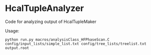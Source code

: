 # HcalTupleAnalyzer
Code for analyzing output of HcalTupleMaker

Usage:
```
python run.py macros/analysisClass_HFPhaseScan.C config/input_lists/simple_list.txt config/tree_lists/treelist.txt output.root
```
